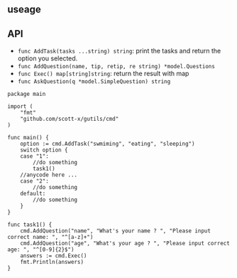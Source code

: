 ## useage

## API
- `func AddTask(tasks ...string) string`: print the tasks and return the option you selected.
- `func AddQuestion(name, tip, retip, re string) *model.Questions`
- `func Exec() map[string]string`: return the result with map
- `func AskQuestion(q *model.SimpleQuestion) string`

```golang
package main

import (
	"fmt"
	"github.com/scott-x/gutils/cmd"
)

func main() {
	option := cmd.AddTask("swmiming", "eating", "sleeping")
	switch option {
	case "1":
		//do something
		task1()
	//anycode here ...
	case "2":
		//do something
	default:
		//do something
	}
}

func task1() {
	cmd.AddQuestion("name", "What's your name ? ", "Please input correct name: ", "^[a-z]+")
	cmd.AddQuestion("age", "What's your age ? ", "Please input correct age: ", "^[0-9]{2}$")
	answers := cmd.Exec()
	fmt.Println(answers)
}
  
```